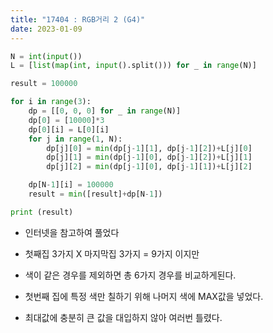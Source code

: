 ```yaml
---
title: "17404 : RGB거리 2 (G4)"
date: 2023-01-09
---
```


```python
N = int(input())
L = [list(map(int, input().split())) for _ in range(N)]

result = 100000

for i in range(3):
    dp = [[0, 0, 0] for _ in range(N)]
    dp[0] = [10000]*3
    dp[0][i] = L[0][i]
    for j in range(1, N):
        dp[j][0] = min(dp[j-1][1], dp[j-1][2])+L[j][0]
        dp[j][1] = min(dp[j-1][0], dp[j-1][2])+L[j][1]
        dp[j][2] = min(dp[j-1][0], dp[j-1][1])+L[j][2]

    dp[N-1][i] = 100000
    result = min([result]+dp[N-1])

print (result)
```

* 인터넷을 참고하여 풀었다
* 첫째집 3가지 X 마지막집 3가지 = 9가지 이지만
* 색이 같은 경우를 제외하면 총 6가지 경우를 비교하게된다.
* 첫번째 집에 특정 색만 칠하기 위해 나머지 색에 MAX값을 넣었다.

* 최대값에 충분히 큰 값을 대입하지 않아 여러번 틀렸다.